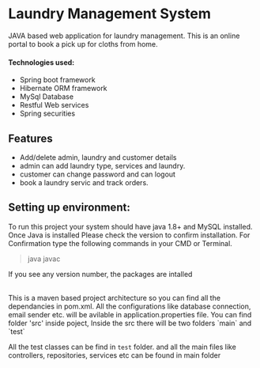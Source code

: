 # Laundry Management System
JAVA based web application for laundry management. This is an online portal to book a pick up for cloths from home. 


#### Technologies used:
* Spring boot framework
* Hibernate ORM framework
* MySql Database
* Restful Web services
* Spring securities 

## Features


*	Add/delete admin, laundry and customer details
*	admin can add laundry type, services and laundry.
*	customer can change password and can logout
*	book a laundry servic and track orders. 

## Setting up environment:
To run this project your system should have java 1.8+ and MySQL installed.
Once Java is installed Please check the version to confirm installation.
For Confirmation type the following commands in your CMD or Terminal.
>java
>javac

If you see any version number, the packages are intalled

<br>
This is a maven based project architecture so you can find all the dependancies in pom.xml. 
All the configurations like database connection, email sender etc. will be avilable in application.properties file.
You can find folder 'src' inside poject, Inside the src there will be two folders `main` and `test`

All the test classes can be find in `test` folder. and all the main files like controllers, repositories, services etc can be found in main folder  



